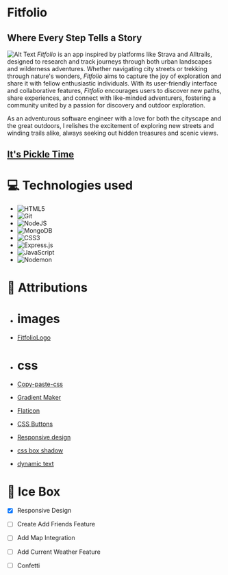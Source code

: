 # Fitfolio 
## Where Every Step Tells a Story

![Alt Text](./public/images/Unit%202.png)
*Fitfolio* is an app inspired by platforms like Strava and Alltrails, designed to research and track journeys through both urban landscapes and wilderness adventures. Whether navigating city streets or trekking through nature's wonders, *Fitfolio* aims to capture the joy of exploration and share it with fellow enthusiastic individuals. With its user-friendly interface and collaborative features, *Fitfolio* encourages users to discover new paths, share experiences, and connect with like-minded adventurers, fostering a community united by a passion for discovery and outdoor exploration.

As an adventurous software engineer with a love for both the cityscape and the great outdoors, I relishes the excitement of exploring new streets and winding trails alike, always seeking out hidden treasures and scenic views.



## **[It's Pickle Time](https://pickleballtracker.fly.dev)**

# 💻 Technologies used 

* <a>![HTML5](https://img.shields.io/badge/html5-%23E34F26.svg?style=for-the-badge&logo=html5&logoColor=white)</a>
* <a>![Git](https://img.shields.io/badge/git-%23F05033.svg?style=for-the-badge&logo=git&logoColor=white)</a>
* <a>![NodeJS](https://img.shields.io/badge/node.js-6DA55F?style=for-the-badge&logo=node.js&logoColor=white)</a>
* <a> ![MongoDB](https://img.shields.io/badge/MongoDB-%234ea94b.svg?style=for-the-badge&logo=mongodb&logoColor=white)</a>
* <a>![CSS3](https://img.shields.io/badge/css3-%231572B6.svg?style=for-the-badge&logo=css3&logoColor=white)</a>
* <a>![Express.js](https://img.shields.io/badge/express.js-%23404d59.svg?style=for-the-badge&logo=express&logoColor=%2361DAFB)</a>
* <a>![JavaScript](https://img.shields.io/badge/javascript-%23323330.svg?style=for-the-badge&logo=javascript&logoColor=%23F7DF1E)</a>
* <a>![Nodemon](https://img.shields.io/badge/NODEMON-%23323330.svg?style=for-the-badge&logo=nodemon&logoColor=%BBDEAD)</a>


# 💌 Attributions 
* # images
* [FitfolioLogo](https://www.shopify.com/tools/logo-maker)

* # css
* [Copy-paste-css](https://copy-paste-css.com/)
* [Gradient Maker](https://coolors.co/gradient-maker/ddb4f6-8dd0fc)
* [Flaticon](https://www.flaticon.com/)
* [CSS Buttons](https://getcssscan.com/css-buttons-examples)
* [Responsive design](https://youtu.be/HbBMp6yUXO0?si=ewkSnuy17KrDCHoW)
* [css box shadow](https://getcssscan.com/css-box-shadow-examples)
* [dynamic text](https://alvarotrigo.com/blog/css-text-animations/)


# 🧊 Ice Box  
- [x] Responsive Design
- [ ] Create Add Friends Feature
- [ ] Add Map Integration
- [ ] Add Current Weather Feature
- [ ] Confetti






